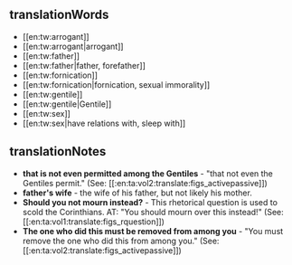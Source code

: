 ## translationWords

* [[en:tw:arrogant]]
* [[en:tw:arrogant|arrogant]]
* [[en:tw:father]]
* [[en:tw:father|father, forefather]]
* [[en:tw:fornication]]
* [[en:tw:fornication|fornication, sexual immorality]]
* [[en:tw:gentile]]
* [[en:tw:gentile|Gentile]]
* [[en:tw:sex]]
* [[en:tw:sex|have relations with, sleep with]]

## translationNotes

* **that is not even permitted among the Gentiles** - "that not even the Gentiles permit." (See: [[:en:ta:vol2:translate:figs_activepassive]])
* **father's wife** - the wife of his father, but not likely his mother.
* **Should you not mourn instead?** - This rhetorical question is used to scold the Corinthians. AT: "You should mourn over this instead!" (See: [[:en:ta:vol1:translate:figs_rquestion]])
* **The one who did this must be removed from among you** - "You must remove the one who did this from among you." (See: [[:en:ta:vol2:translate:figs_activepassive]])
